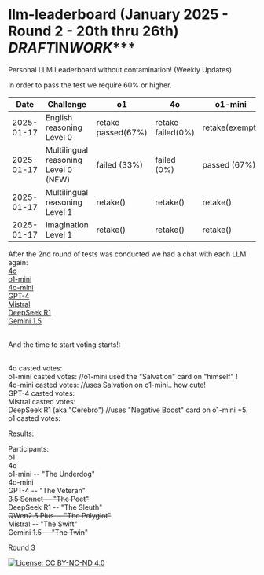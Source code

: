 # llm-leaderboard  (January 2025 - Round 2 - 20th thru 26th) *****DRAFT***IN***WORK****
Personal LLM Leaderboard without contamination! (Weekly Updates)

In order to pass the test we require 60% or higher.

| Date       | Challenge                             | o1                    | 4o                  | o1-mini            | 4o-mini              | GPT-4            | DeepSeek(R1)          | Mistral              |
|------------|---------------------------------------|-----------------------|---------------------|--------------------|----------------------|------------------|-----------------------|----------------------|
| 2025-01-17 | English reasoning Level 0             |   retake passed(67%)  |   retake failed(0%) |   retake(exempt)   |    retake failed(0%) |   retake(exempt) |   retake failed (0%)  |   retake failed (0%) |
| 2025-01-17 | Multilingual reasoning Level 0 (NEW)  |   failed (33%)        |   failed (0%)       |   passed (67%)     |    failed (0%)       |   failed (0%)    |   passed (67%)        |   failed (0%)        |
| 2025-01-17 | Multilingual reasoning Level 1        |   retake()            |   retake()          |   retake()         |    retake()          |   retake()       |   retake()            |   retake()           |
| 2025-01-17 | Imagination Level 1                   |   retake()            |   retake()          |   retake()         |    retake()          |   retake()       |   retake()            |   retake()           |


After the 2nd round of tests was conducted we had a chat with each LLM again:<br>
    [4o]()<br>
    [o1-mini]()<br>
    [4o-mini]()<br>
    [GPT-4]()<br>
    [Mistral]()<br>
    [DeepSeek R1]()<br>
    [Gemini 1.5]()<br><br>

And the time to start voting starts!:<br><br>

4o casted votes:  <br>
o1-mini casted votes: //o1-mini used the "Salvation" card on "himself" ! <br>
4o-mini casted votes: //uses Salvation on o1-mini.. how cute! <br>
GPT-4 casted votes: <br>
Mistral casted votes:<br>
DeepSeek R1 (aka "Cerebro") //uses "Negative Boost" card on o1-mini +5.  <br>
o1 casted votes: <br>

Results:<br>

Participants:<br>
o1<br>
4o<br>
o1-mini -- "The Underdog"<br>
4o-mini<br>
GPT-4 -- "The Veteran"<br>
<strike>3.5 Sonnet -- "The Poet"</strike><br>
DeepSeek R1 -- "The Sleuth"<br>
<strike>QWen2.5 Plus -- "The Polyglot"</strike><br>
Mistral -- "The Swift"<br>
<strike>Gemini 1.5 -- "The Twin"</strike><br>

[Round 3](https://github.com/dpittaluga76/llm-leaderboard/main/ROUND3.md)

[![License: CC BY-NC-ND 4.0](https://img.shields.io/badge/License-CC%20BY--NC--ND%204.0-lightgrey.svg)](https://creativecommons.org/licenses/by-nc-nd/4.0/)
